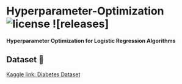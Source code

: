# Hyperparameter-Optimization ![license](https://img.shields.io/github/license/alifrmf/Hyperparameter-Optimization.svg) ![releases]

**Hyperparameter Optimization for Logistic Regression Algorithms**

## Dataset 📔 

[Kaggle link: Diabetes Dataset](https://www.kaggle.com/datasets/mathchi/diabetes-data-set)

